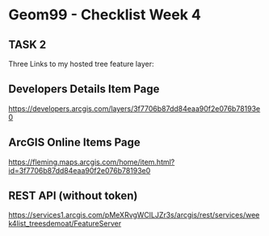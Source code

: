 # Geom99 - Checklist Week 4

## TASK 2
Three Links to my hosted tree feature layer: 
## Developers Details Item Page
https://developers.arcgis.com/layers/3f7706b87dd84eaa90f2e076b78193e0

## ArcGIS Online Items Page
https://fleming.maps.arcgis.com/home/item.html?id=3f7706b87dd84eaa90f2e076b78193e0

## REST API (without token)
https://services1.arcgis.com/pMeXRvgWClLJZr3s/arcgis/rest/services/week4list_treesdemoat/FeatureServer